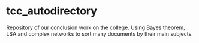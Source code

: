 # tcc_autodirectory
Repository of our conclusion work on the college. Using Bayes theorem, LSA and complex networks to sort many documents by their main subjects. 
